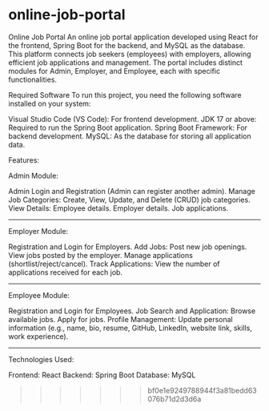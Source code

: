 # online-job-portal
Online Job Portal
An online job portal application developed using React for the frontend, Spring Boot for the backend, and MySQL as the database. This platform connects job seekers (employees) with employers, allowing efficient job applications and management. The portal includes distinct modules for Admin, Employer, and Employee, each with specific functionalities.


Required Software
To run this project, you need the following software installed on your system:

Visual Studio Code (VS Code): For frontend development.
JDK 17 or above: Required to run the Spring Boot application.
Spring Boot Framework: For backend development.
MySQL: As the database for storing all application data.


Features:

Admin Module:

Admin Login and Registration (Admin can register another admin).
Manage Job Categories:
Create, View, Update, and Delete (CRUD) job categories.
View Details:
Employee details.
Employer details.
Job applications.
___________________________________________________________________
Employer Module:

Registration and Login for Employers.
Add Jobs:
Post new job openings.
View jobs posted by the employer.
Manage applications (shortlist/reject/cancel).
Track Applications:
View the number of applications received for each job.
___________________________________________________________________
Employee Module:

Registration and Login for Employees.
Job Search and Application:
Browse available jobs.
Apply for jobs.
Profile Management:
Update personal information (e.g., name, bio, resume, GitHub, LinkedIn, website link, skills, work experience).
_____________________________________________________________________
Technologies Used:

Frontend: React
Backend: Spring Boot
Database: MySQL
>>>>>>> bf0e1e9249788944f3a81bedd63076b71d2d3d6a
